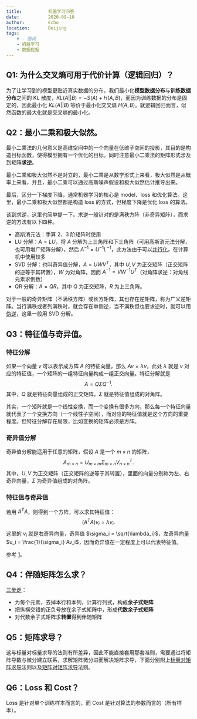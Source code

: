 ```yaml
---
title:          机器学习问答
date:           2020-09-10
author:         Echo
location:       Beijing 
tags: 
    # - 面试
    - 机器学习
    - 数据挖掘
---
```



## Q1: 为什么交叉熵可用于代价计算（逻辑回归）？

为了让学习到的模型更贴近真实数据的分布，我们最小化**模型数据分布**与**训练数据分布**之间的 KL 散度，$KL(A||B) = - S(A) + H(A, B)$，而因为训练数据的分布是固定的，因此最小化 $KL(A||B)$ 等价于最小化交叉熵 $H(A, B)$。就逻辑回归而言，似然函数的最大化就是交叉熵的最小化。

## Q2：最小二乘和极大似然。

最小二乘法的几何意义是高维空间中的一个向量在低维子空间的投影，其目的是构造目标函数，使得模型拥有一个优化的目标。同时注意最小二乘法的矩阵形式涉及到矩阵**求逆**。

最小二乘和极大似然不是对立的，最小二乘是从数学形式上来看，极大似然是从概率上来看，并且，最小二乘可以通过高斯噪声假设和极大似然估计推导出来。

最后，区分一下梯度下降，通常机器学习的核心是 model、loss 和优化算法。这里，最小二乘和极大似然都是构造 loss 的方式，但梯度下降是优化 loss 的算法。

谈到求逆，这里也简单提一下。求逆一般针对的是满秩方阵（非奇异矩阵），而求逆的方法有以下四种。

* 高斯消元法：手算 2、3 阶矩阵时使用
* LU 分解：$A = LU$，将 $A$ 分解为上三角阵和下三角阵（可用高斯消元法分解，也可用增广矩阵分解），然后 $A^{-1} = U^{-1}L^{-1}$，此方法由于可以[并行化](https://www.zhihu.com/question/354312069)，在计算机中使用较多
* SVD 分解：也叫奇异值分解，$A = UWV^{T}$，其中 $U, V$ 为正交矩阵（正交矩阵的逆等于其转置），$W$ 为对角阵，因而 $A^{-1} = VW^{-1}U^{T}$（对角阵求逆：对角线元素求倒数）
* QR 分解：$A = QR$，其中 $Q$ 为正交矩阵，$R$ 为上三角阵。

对于一般的奇异矩阵（不满秩方阵）或长方矩阵，其也存在逆矩阵，称为广义逆矩阵。当行满秩或者列满秩时，就会存在单侧逆，当不满秩但也要求逆时，就可以用[伪逆](https://zhuanlan.zhihu.com/p/43494217)，这里一般用 SVD 分解。

## Q3：特征值与奇异值。

### 特征分解

如果一个向量 $v$ 可以表示成方阵 $A$ 的特征向量，那么 $Av = \lambda v$，此处 $\lambda$ 就是 $v$ 对应的特征值，一个矩阵的一组特征向量构成一组正交向量。特征分解就是
$$
A = Q \Sigma Q^{-1}.
$$
其中，$Q$ 就是特征向量组成的正交矩阵，$\Sigma$ 就是特征值组成的对角阵。

其实，一个矩阵就是一个线性变换，而一个变换有很多方向，那么每一个特征向量就代表了一个变换方向（一个线性子空间），而对应的特征值就是这个方向的重要程度。但特征分解存在局限，比如变换的矩阵必须是方阵。

### 奇异值分解

奇异值分解能适用于任意的矩阵，假设 $A$ 是一个 $m \times n$ 的矩阵，
$$
A_{m \times n} = U_{m \times m} \Sigma_{m \times n} V^{T}_{n \times n}.
$$
其中，$U, V$ 为正交矩阵（正交矩阵的逆等于其转置），里面的向量分别称为左、右奇异向量，$\Sigma$ 为奇异值组成的对角阵。

### 特征值与奇异值

若用 $A^{T}A$，则得到一个方阵，可以求其特征值：
$$
(A^{T}A) v_i = \lambda v_i.
$$
这里的 $v_i$ 就是右奇异向量，奇异值 $\sigma_i = \sqrt{\lambda_i}$，左奇异向量 $u_i = \frac{1}{\sigma_i} Av_i$，因而奇异值在一定程度上可以代表特征值。

参考 [1](https://www.cnblogs.com/LeftNotEasy/archive/2011/01/19/svd-and-applications.html)。

## Q4：伴随矩阵怎么求？

[三步走](https://www.shuxuele.com/algebra/matrix-inverse-minors-cofactors-adjugate.html)：
* 为每个元素，去掉本行和本列，计算行列式，构成**余子式矩阵**
* 把纵横交错的正负号放在余子式矩阵中，形成**代数余子式矩阵**
* 对代数余子式矩阵求**转置**得到伴随矩阵

## Q5：矩阵求导？

这与标量对标量求导的法则有所差异，因此不能直接套用那套准则，需要通过将矩阵导数与微分建立联系，求解矩阵微分进而解决矩阵求导，下面分别附上[标量对矩阵求导](https://zhuanlan.zhihu.com/p/24709748)法则以及[矩阵对矩阵求导](https://zhuanlan.zhihu.com/p/24863977)法则。

## Q6：Loss 和 Cost？

Loss 是针对单个训练样本而言的，而 Cost 是针对算法的参数而言的（所有样本）。